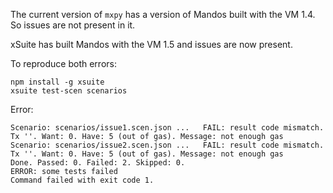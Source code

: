 The current version of `mxpy` has a version of Mandos built with the VM 1.4. So issues are not present in it.

xSuite has built Mandos with the VM 1.5 and issues are now present.

To reproduce both errors:

```
npm install -g xsuite
xsuite test-scen scenarios
```

Error:

```
Scenario: scenarios/issue1.scen.json ...   FAIL: result code mismatch. Tx ''. Want: 0. Have: 5 (out of gas). Message: not enough gas
Scenario: scenarios/issue2.scen.json ...   FAIL: result code mismatch. Tx ''. Want: 0. Have: 5 (out of gas). Message: not enough gas
Done. Passed: 0. Failed: 2. Skipped: 0.
ERROR: some tests failed
Command failed with exit code 1.
```
